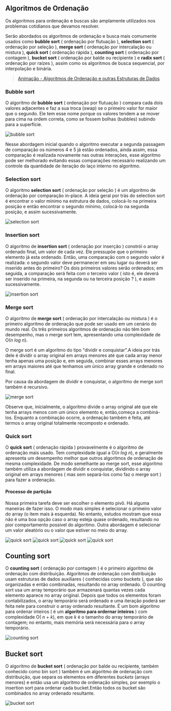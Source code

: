 ## Algoritmos de Ordenação

Os algoritmos para ordenação e buscas são amplamente utilizados nos problemas cotidianos que devamos resolver.

Serão abordados os algoritmos de ordenação e busca mais comumente usados como **bubble sort** ( ordenação por flutuação ), **selection sort** ( ordenação por seleção ), **merge sort** ( ordenação por intercalação ou mistura ), **quick sort** ( ordenação rápida ), **counting sort** ( ordenação por contagem ), **bucket sort** ( ordenação por balde ou recipiente ) e **radix sort** ( ordenação por raízes ), assim como os algoritmos de busca sequencial, por interpolação e binária.

> [Animação - Algoritmos de Ordenação e outras Estruturas de Dados](https://visualgo.net/en/)

### Bubble sort

O algoritmo de **bubble sort** ( ordenação por flutuação ) compara cada dois valores adjacentes e faz a sua troca (swap) se o primeiro valor for maior que o segundo. Ele tem esse nome porque os valores tendem a se mover para cima na ordem correta, como se fossem bolhas (bubbles) subindo para a superfície.

![bubble sort](../../assets/bubble-sort.png)

Nesse abordagem inicial quando o algoritmo executar a segunda passagem de comparação os números 4 e 5 já estão ordenados, ainda assim, essa comparação é realizada novamente nas outras interações, esse algoritmo pode ser melhorado evitando essas comparações necessário realizando um controle da quantidade de iteração do laço interno no algoritmo.

### Selection sort

O algoritmo **selection sort** ( ordenação por seleção ) é um algoritmo de ordenação por comparação in-place. A ideia geral por trás do selection sort é encontrar o valor mínimo na estrutura de dados, colocá-lo na primeira posição e então encontrar o segundo mínimo, colocá-lo na segunda posição, e assim sucessivamente.

![selection sort](../../assets/selection-sort.png)

### Insertion sort

O algoritmo de **insertion sort** ( ordenação por inserção ) constrói o array ordenado final, um valor de cada vez. Ele pressupõe que o primeiro elemento já esta ordenado. Então, uma comparação com o segundo valor é realizada: o segundo valor deve permanecer em seu lugar ou deverá ser inserido antes do primeiro? Os dois primeiros valores serão ordenados; em seguida, a comparação será feita com o terceiro valor ( isto é, ele deverá ser inserido na primeira, na segunda ou na terceira posição ? ), e assim sucessivamente.

![insertion sort](../../assets/insertion-sort.png)

### Merge sort

O algoritmo de **merge sort** ( ordenação por intercalação ou mistura ) é o primeiro algoritmo de ordenação que pode ser usado em um cenário do mundo real. Os três primeiros algoritmos de ordenação não têm bom desempenho, mas o merge sort tem, apresentando uma complexidade de O(_n log n_).

O merge sort é um algoritmo do tipo "dividir e conquistar".A ideia por trás dele é dividir o array original em arrays menores até que cada array menor tenha apenas uma posição e, em seguida, combinar esses arrays menores em arrays maiores até que tenhamos um único array grande e ordenado no final.

Por causa da abordagem de dividir e conquistar, o algoritmo de merge sort também é recursivo.

![merge sort](../../assets/merge-sort.png)

Observe que, inicialmente, o algoritmo divide o array original até que ele tenha arrays menos com um único elemento e, então,começa a combiná-los. Enquanto a combinação ocorre, a ordenação também é feita, até termos o array original totalmente recomposto e ordenado.

### Quick sort

O **quick sort** ( ordenação rápida ) provavelmente é o algoritmo de ordenação mais usado. Tem complexidade igual a O(_n log n_), e geralmente apresenta um desempenho melhor que outros algoritmos de ordenação de mesma complexidade. De modo semelhante ao merge sort, esse algoritmo também utiliza a abordagem de dividir e conquistar, dividindo o array original em arrays menores ( mas sem separá-los como faz o merge sort ) para fazer a ordenação.

#### Processo de partição

Nossa primeira tarefa deve ser escolher o elemento pivô. Há alguma maneiras de fazer isso. O modo mais simples é selecionar o primeiro valor do array (o item mais à esquerda). No entanto, estudos mostram que essa não é uma boa opção caso o array esteja quase ordenado, resultando no pior comportamento possível do algoritmo. Outra abordagem é selecionar um valor aleatório ou o valor que estiver no meio do array.

![quick sort](../../assets/quick-sort1.png)
![quick sort](../../assets/quick-sort2.png)
![quick sort](../../assets/quick-sort3.png)
![quick sort](../../assets/quick-sort4.png)

## Counting sort

O **counting sort** ( ordenação por contagem ) é o primeiro algoritmo de ordenação com distribuição. Algoritmos de ordenação com distribuição usam estruturas de dados auxiliares ( conhecidas como buckets ), que são organizadas e então combinadas, resultando no array ordenado. O counting sort usa um array temporário que armazenará quantas vezes cada elemento aparece no array original. Depois que todos os elementos foram contabilizados, o array temporário será ordenado e uma iteração poderá ser feita nele para construir o array ordenado resultante. É um bom algoritmo para ordenar inteiros ( é um **algoritmo para ordernar inteiros** ) com complexidade O( _n_ + _k_), em que _k_ é o tamanho do array temporário de contagem; no entanto, mais memória será necessária para o array temporário.

![counting sort](../../assets/counting-sort.png)

## Bucket sort

O algoritmo de **bucket sort** ( ordenação por balde ou recipiente, também conhecido como bin sort ) também é um algoritmo de ordenação com distribuição, que separa os elementos em diferentes _buckets_ (arrays menores) e então usa um algoritmo de ordenação simples, por exemplo o insertion sort para ordenar cada bucket.Então todos os bucket são combinados no array ordenado resultante.

![bucket sort](../../assets/bucket-sort.png)
